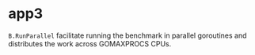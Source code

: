 # app3

`B.RunParallel` facilitate running the benchmark in parallel goroutines and distributes the work across GOMAXPROCS CPUs.
